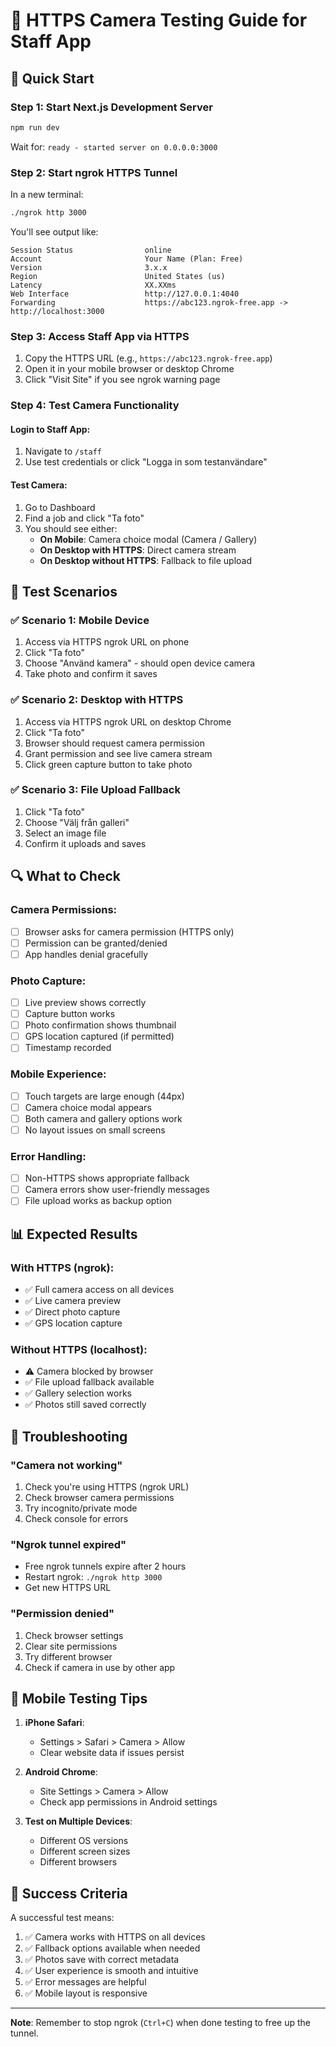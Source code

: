 # 📱 HTTPS Camera Testing Guide for Staff App

## 🚀 Quick Start

### Step 1: Start Next.js Development Server
```bash
npm run dev
```
Wait for: `ready - started server on 0.0.0.0:3000`

### Step 2: Start ngrok HTTPS Tunnel
In a new terminal:
```bash
./ngrok http 3000
```

You'll see output like:
```
Session Status                online
Account                       Your Name (Plan: Free)
Version                       3.x.x
Region                        United States (us)
Latency                       XX.XXms
Web Interface                 http://127.0.0.1:4040
Forwarding                    https://abc123.ngrok-free.app -> http://localhost:3000
```

### Step 3: Access Staff App via HTTPS
1. Copy the HTTPS URL (e.g., `https://abc123.ngrok-free.app`)
2. Open it in your mobile browser or desktop Chrome
3. Click "Visit Site" if you see ngrok warning page

### Step 4: Test Camera Functionality

#### Login to Staff App:
1. Navigate to `/staff`
2. Use test credentials or click "Logga in som testanvändare"

#### Test Camera:
1. Go to Dashboard
2. Find a job and click "Ta foto" 
3. You should see either:
   - **On Mobile**: Camera choice modal (Camera / Gallery)
   - **On Desktop with HTTPS**: Direct camera stream
   - **On Desktop without HTTPS**: Fallback to file upload

## 🧪 Test Scenarios

### ✅ Scenario 1: Mobile Device
1. Access via HTTPS ngrok URL on phone
2. Click "Ta foto"
3. Choose "Använd kamera" - should open device camera
4. Take photo and confirm it saves

### ✅ Scenario 2: Desktop with HTTPS
1. Access via HTTPS ngrok URL on desktop Chrome
2. Click "Ta foto"
3. Browser should request camera permission
4. Grant permission and see live camera stream
5. Click green capture button to take photo

### ✅ Scenario 3: File Upload Fallback
1. Click "Ta foto"
2. Choose "Välj från galleri"
3. Select an image file
4. Confirm it uploads and saves

## 🔍 What to Check

### Camera Permissions:
- [ ] Browser asks for camera permission (HTTPS only)
- [ ] Permission can be granted/denied
- [ ] App handles denial gracefully

### Photo Capture:
- [ ] Live preview shows correctly
- [ ] Capture button works
- [ ] Photo confirmation shows thumbnail
- [ ] GPS location captured (if permitted)
- [ ] Timestamp recorded

### Mobile Experience:
- [ ] Touch targets are large enough (44px)
- [ ] Camera choice modal appears
- [ ] Both camera and gallery options work
- [ ] No layout issues on small screens

### Error Handling:
- [ ] Non-HTTPS shows appropriate fallback
- [ ] Camera errors show user-friendly messages
- [ ] File upload works as backup option

## 📊 Expected Results

### With HTTPS (ngrok):
- ✅ Full camera access on all devices
- ✅ Live camera preview
- ✅ Direct photo capture
- ✅ GPS location capture

### Without HTTPS (localhost):
- ⚠️ Camera blocked by browser
- ✅ File upload fallback available
- ✅ Gallery selection works
- ✅ Photos still saved correctly

## 🐛 Troubleshooting

### "Camera not working"
1. Check you're using HTTPS (ngrok URL)
2. Check browser camera permissions
3. Try incognito/private mode
4. Check console for errors

### "Ngrok tunnel expired"
- Free ngrok tunnels expire after 2 hours
- Restart ngrok: `./ngrok http 3000`
- Get new HTTPS URL

### "Permission denied"
1. Check browser settings
2. Clear site permissions
3. Try different browser
4. Check if camera in use by other app

## 📱 Mobile Testing Tips

1. **iPhone Safari**:
   - Settings > Safari > Camera > Allow
   - Clear website data if issues persist

2. **Android Chrome**:
   - Site Settings > Camera > Allow
   - Check app permissions in Android settings

3. **Test on Multiple Devices**:
   - Different OS versions
   - Different screen sizes
   - Different browsers

## 🎯 Success Criteria

A successful test means:
1. ✅ Camera works with HTTPS on all devices
2. ✅ Fallback options available when needed  
3. ✅ Photos save with correct metadata
4. ✅ User experience is smooth and intuitive
5. ✅ Error messages are helpful
6. ✅ Mobile layout is responsive

---

**Note**: Remember to stop ngrok (`Ctrl+C`) when done testing to free up the tunnel.